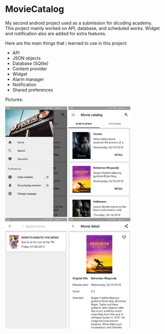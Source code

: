# MovieCatalog
My second android project used as a submission for dicoding academy. This project mainly worked on API, database, and scheduled works. Widget and notification also are added for extra features.

Here are the main things that i learned to use in this project:
- API
- JSON objects
- Database (SQlite)
- Content provider
- Widget
- Alarm manager
- Notification
- Shared preferences

Pictures:

<img src="https://github.com/Selmeny/MovieCatalog/blob/master/app/src/main/res/drawable/images_1.png" width="200"> <img src="https://github.com/Selmeny/MovieCatalog/blob/master/app/src/main/res/drawable/images_2.png" width="200"> <img src="https://github.com/Selmeny/MovieCatalog/blob/master/app/src/main/res/drawable/images_3.png" width="200"> <img src="https://github.com/Selmeny/MovieCatalog/blob/master/app/src/main/res/drawable/images_4.png" width="200">

